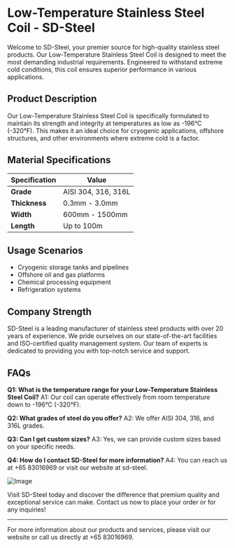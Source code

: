 # Low-Temperature Stainless Steel Coil - SD-Steel

Welcome to SD-Steel, your premier source for high-quality stainless steel products. Our Low-Temperature Stainless Steel Coil is designed to meet the most demanding industrial requirements. Engineered to withstand extreme cold conditions, this coil ensures superior performance in various applications.

## Product Description
Our Low-Temperature Stainless Steel Coil is specifically formulated to maintain its strength and integrity at temperatures as low as -196°C (-320°F). This makes it an ideal choice for cryogenic applications, offshore structures, and other environments where extreme cold is a factor.

## Material Specifications
| **Specification** | **Value** |
|-------------------|-----------|
| **Grade**         | AISI 304, 316, 316L |
| **Thickness**     | 0.3mm - 3.0mm |
| **Width**         | 600mm - 1500mm |
| **Length**        | Up to 100m |

## Usage Scenarios
- Cryogenic storage tanks and pipelines
- Offshore oil and gas platforms
- Chemical processing equipment
- Refrigeration systems

## Company Strength
SD-Steel is a leading manufacturer of stainless steel products with over 20 years of experience. We pride ourselves on our state-of-the-art facilities and ISO-certified quality management system. Our team of experts is dedicated to providing you with top-notch service and support.

## FAQs
**Q1: What is the temperature range for your Low-Temperature Stainless Steel Coil?**
A1: Our coil can operate effectively from room temperature down to -196°C (-320°F).

**Q2: What grades of steel do you offer?**
A2: We offer AISI 304, 316, and 316L grades.

**Q3: Can I get custom sizes?**
A3: Yes, we can provide custom sizes based on your specific needs.

**Q4: How do I contact SD-Steel for more information?**
A4: You can reach us at +65 83016969 or visit our website at  sd-steel.

![Image](https://github.com/user-attachments/assets/2567258e-e124-4816-932d-1809bd27ef0b)

Visit SD-Steel today and discover the difference that premium quality and exceptional service can make. Contact us now to place your order or for any inquiries!

---

For more information about our products and services, please visit our website or call us directly at +65 83016969.